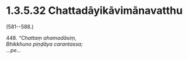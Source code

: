 # 1.3.5.32 Chattadāyikāvimānavatthu

(581--588.)

448\. _“Chattaṃ ahamadāsiṃ,_  
_Bhikkhuno piṇḍāya carantassa;_  
_…pe…_

